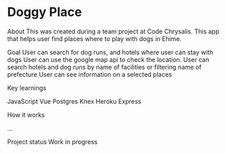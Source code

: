 # Doggy Place

About
This was created during a team project at Code Chrysalis.
This app that helps user find places where to play with dogs in Ehime.

Goal
User can search for dog runs, and hotels where user can stay with dogs
User can use the google map api to check the location.
User can search hotels and dog runs by name of facilities or filtering name of prefecture
User can see information on a selected places

Key learnings

JavaScript
Vue
Postgres
Knex
Heroku
Express

How it works

...

Project status
Work in progress
